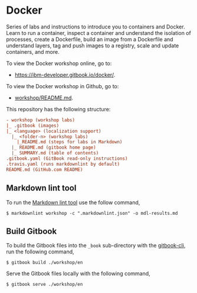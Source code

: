 # Docker
Series of labs and instructions to introduce you to containers and Docker. Learn to run a container, inspect a container and understand the isolation of processes, create a Dockerfile, build an image from a Dockerfile and understand layers, tag and push images to a registry, scale and update containers, and more.

To view the Docker workshop online, go to:
* <https://ibm-developer.gitbook.io/docker/>.

To view the Docker workshop in Github, go to:
* [workshop/README.md](workshop/README.md).

This repository has the following structure:
```ini
- workshop (workshop labs)
|_ .gitbook (images)
|_ <language> (localization support) 
  |_ <folder-n> (workshop labs)
    |_README.md (steps for labs in Markdown)
  |_ README.md (gitbook home page)
  |_ SUMMARY.md (table of contents)
.gitbook.yaml (GitBook read-only instructions)
.travis.yaml (runs markdownlint by default)
README.md (GitHub.com README)
```

## Markdown lint tool

To run the [Markdown lint tool](https://github.com/markdownlint/markdownlint) use the follow command,
```
$ markdownlint workshop -c ".markdownlint.json" -o mdl-results.md
```

## Build Gitbook 

To build the Gitbook files into the `_book` sub-directory with the [gitbook-cli](https://github.com/GitbookIO/gitbook-cli), run the following command,
```
$ gitbook build ./workshop/en
```

Serve the Gitbook files locally with the following command,
```
$ gitbook serve ./workshop/en
```



